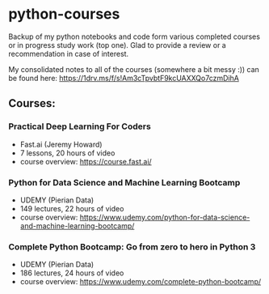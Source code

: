 # python-courses
Backup of my python notebooks and code form various completed courses or in progress study work (top one). Glad to provide a review or a recommendation in case of interest.

My consolidated notes to all of the courses (somewhere a bit messy :)) can be found here: https://1drv.ms/f/s!Am3cTpvbtF9kcUAXXQo7czmDihA

## Courses:
### Practical Deep Learning For Coders
- Fast.ai (Jeremy Howard)
- 7 lessons, 20 hours of video
- course overview: https://course.fast.ai/

### Python for Data Science and Machine Learning Bootcamp
- UDEMY (Pierian Data)
- 149 lectures, 22 hours of video
- course overview: https://www.udemy.com/python-for-data-science-and-machine-learning-bootcamp/

### Complete Python Bootcamp: Go from zero to hero in Python 3
- UDEMY (Pierian Data)
- 186 lectures, 24 hours of video
- course overview: https://www.udemy.com/complete-python-bootcamp/